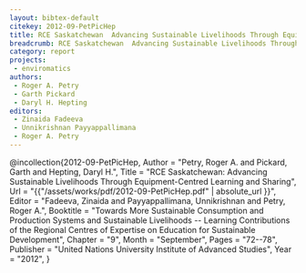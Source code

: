 ```yaml
---
layout: bibtex-default
citekey: 2012-09-PetPicHep
title: RCE Saskatchewan  Advancing Sustainable Livelihoods Through Equipment Centred Learning and Sharing (2012)
breadcrumb: RCE Saskatchewan  Advancing Sustainable Livelihoods Through Equipment Centred Learning and Sharing (2012)
category: report
projects:
 - enviromatics
authors:
 - Roger A. Petry
 - Garth Pickard
 - Daryl H. Hepting
editors:
 - Zinaida Fadeeva
 - Unnikrishnan Payyappallimana
 - Roger A. Petry
---
```

@incollection{2012-09-PetPicHep,
	Author =  "Petry, Roger A. and Pickard, Garth and Hepting, Daryl H.",
	Title =  "RCE Saskatchewan: Advancing Sustainable Livelihoods Through Equipment-Centred Learning and Sharing",
	Url = \"{{"/assets/works/pdf/2012-09-PetPicHep.pdf" | absolute_url }}\",
	Editor =  "Fadeeva, Zinaida and Payyappallimana, Unnikrishnan and Petry, Roger A.",
	Booktitle =  "Towards More Sustainable Consumption and Production Systems and Sustainable Livelihoods -- Learning Contributions of the Regional Centres of Expertise on Education for Sustainable Development",
	Chapter =  "9",
	Month =  "September",
	Pages =  "72--78",
	Publisher =  "United Nations University Institute of Advanced Studies",
	Year =  "2012",
}
